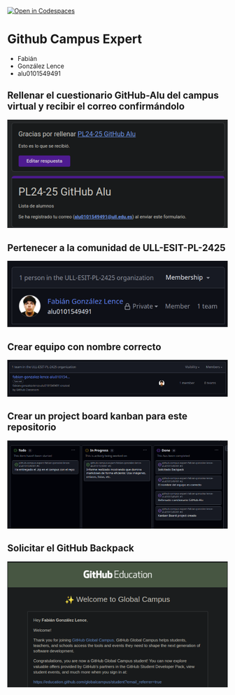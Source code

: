 [![Open in Codespaces](https://classroom.github.com/assets/launch-codespace-2972f46106e565e64193e422d61a12cf1da4916b45550586e14ef0a7c637dd04.svg)](https://classroom.github.com/open-in-codespaces?assignment_repo_id=17930698)
# Github Campus Expert 

- Fabián
- González Lence 
- alu0101549491

## Rellenar el cuestionario GitHub-Alu del campus virtual y recibir el correo confirmándolo

![correo de confirmacion del cuestionario](docs/correo.png)

## Pertenecer a la comunidad de ULL-ESIT-PL-2425

![miembro](docs/miembro_comunidad.png)

## Crear equipo con nombre correcto

![equipo](docs/equipo.png)

## Crear un project board kanban para este repositorio

![project board kanban](docs/project_board.png)

## Solicitar el GitHub Backpack

![github backpack](docs/backpack.png)
